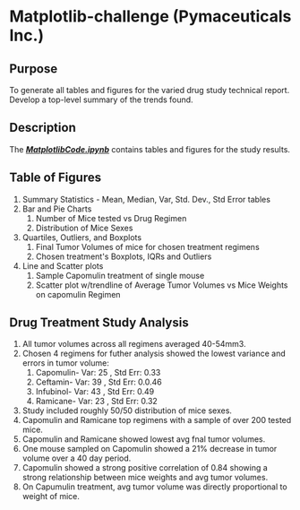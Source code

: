 # Matplotlib-challenge (Pymaceuticals Inc.)

## Purpose
To generate all tables and figures for the varied drug study technical report. Develop a top-level summary of the trends found.

## Description
The **_[MatplotlibCode.ipynb](https://github.com/WayneJ2/Matplotlib-challenge/blob/main/MatplotlibCode.ipynb)_** contains tables and figures for the study results. 


## Table of Figures

1. Summary Statistics - Mean, Median, Var, Std. Dev., Std Error tables
2. Bar and Pie Charts
    1. Number of Mice tested vs Drug Regimen
    2. Distribution of Mice Sexes
3. Quartiles, Outliers, and Boxplots
    1.  Final Tumor Volumes of mice for chosen treatment regimens
    2.  Chosen treatment's Boxplots, IQRs and Outliers
3. Line and Scatter plots
    1.   Sample Capomulin treatment of single mouse
    2.   Scatter plot w/trendline of Average Tumor Volumes vs Mice Weights on capomulin Regimen

## Drug Treatment Study Analysis

1. All tumor volumes across all regimens averaged 40-54mm3.
2. Chosen 4 regimens for futher analysis showed the lowest variance and errors in tumor volume:
    1. Capomulin- Var: 25 , Std Err: 0.33
    2. Ceftamin- Var: 39 , Std Err: 0.0.46
    3. Infubinol- Var: 43 , Std Err: 0.49
    4. Ramicane- Var: 23 , Std Err: 0.32
3. Study included roughly 50/50 distribution of mice sexes.
4. Capomulin and Ramicane top regimens with a sample of over 200 tested mice.
5. Capomulin and Ramicane showed lowest avg fnal tumor volumes.
6. One mouse sampled on Capomulin showed a 21% decrease in tumor volume over a 40 day period.
7. Capomulin showed a strong positive correlation of 0.84 showing a strong relationship between mice weights and avg tumor volumes.
8. On Capumulin treatment, avg tumor volume was directly proportional to weight of mice.
